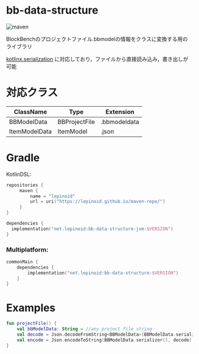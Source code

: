 # bb-data-structure

![maven](https://img.shields.io/maven-metadata/v?metadataUrl=https%3A%2F%2Flepinoid.github.io%2Fmaven-repo%2Fnet%2Flepinoid%2Fbb-data-structure%2Fmaven-metadata.xml)

BlockBenchのプロジェクトファイル.bbmodelの情報をクラスに変換する用のライブラリ

[kotlinx.serialization](https://github.com/Kotlin/kotlinx.serialization) に対応しており，ファイルから直接読み込み，書き出しが可能

# 対応クラス

| ClassName     | Type          | Extension    |
| ------------- | ------------- | ------------ |
| BBModelData   | BBProjectFile | .bbmodeldata |
| ItemModelData | ItemModel     | .json        |



# Gradle

KotlinDSL:

```kotlin
repositories {
     maven { 
         name = "lepinoid"
         url = uri("https://lepinoid.github.io/maven-repo/")
     }
}

dependencies {
  implementation("net.lepinoid:bb-data-structure-jvm:$VERSION")
}
```

### Multiplatform:

```kotlin
commonMain {
    dependencies {
        implementation("net.lepinoid:bb-data-structure:$VERSION")
    }
}
```



# Examples

```kotlin
fun projectFile() {
    val bbModelData: String = //any project file string
    val decode = Json.decodeFromString<BBModelData>(BBModelData.serializer(), bbModelData)
    val encode = Json.encodeToString(BBModelData.serializer(), decode)
}
```
